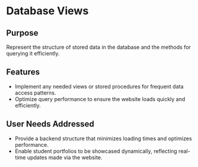 # Database Views

## Purpose
Represent the structure of stored data in the database and the methods for querying it efficiently. 

## Features
- Implement any needed views or stored procedures for frequent data access patterns.
- Optimize query performance to ensure the website loads quickly and efficiently.

## User Needs Addressed
- Provide a backend structure that minimizes loading times and optimizes performance.
- Enable student portfolios to be showcased dynamically, reflecting real-time updates made via the website.

